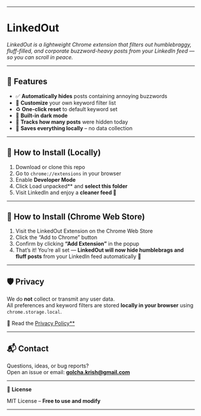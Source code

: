 

---

# **LinkedOut**  
*LinkedOut is a lightweight Chrome extension that filters out humblebraggy, fluff-filled, and corporate buzzword-heavy posts from your LinkedIn feed — so you can scroll in peace.*

---

## 🚀 **Features**

- ✅ **Automatically hides** posts containing annoying buzzwords  
- 🎯 **Customize** your own keyword filter list  
- ♻️ **One-click reset** to default keyword set  
- 🌙 **Built-in dark mode**  
- 🔢 **Tracks how many posts** were hidden today  
- 💾 **Saves everything locally** – no data collection  

---

## 🧪 How to Install (Locally)

1. Download or clone this repo  
2. Go to `chrome://extensions` in your browser  
3. Enable **Developer Mode**  
4. Click Load unpacked** and **select this folder**  
5. Visit LinkedIn and enjoy a **cleaner feed 🎉**

---

## 🧩 How to Install (Chrome Web Store)

1. Visit the LinkedOut Extension on the Chrome Web Store
2. Click the “Add to Chrome” button  
3. Confirm by clicking **“Add Extension”** in the popup  
4. That’s it! You’re all set — **LinkedOut will now hide humblebrags and fluff posts** from your LinkedIn feed automatically 🎉

---

## 🛡️ **Privacy**

We do **not** collect or transmit any user data.  
All preferences and keyword filters are stored **locally in your browser** using `chrome.storage.local`.

📄 Read the [Privacy Policy**](https://docs.google.com/document/d/1u6K12Dtwmh7VuNj6a6na-27iFmpVqPopam8XuQAiWfY/edit?tab=t.0)

---

## 📬 **Contact**

Questions, ideas, or bug reports?  
Open an issue or email: **golcha.krish@gmail.com**

---

 📄 **License**

MIT License – **Free to use and modify**

---

